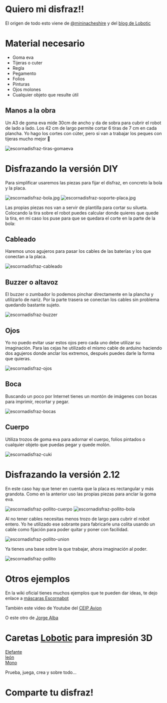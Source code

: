 # Quiero mi disfraz!!

El origen de todo esto viene de [@mininacheshire](https://twitter.com/escornabot/status/568520109033009152) y del [blog de Lobotic](http://ceipmiskatonic.blogspot.com.es/2016/01/disfraces-para-escornabot-brivoi.html)

# Material necesario
* Goma eva
* Tijeras o cuter
* Regla
* Pegamento
* Folios
* Pinturas
* Ojos molones
* Cualquier objeto que resulte útil
  
## Manos a la obra
Un A3 de goma eva mide 30cm de ancho y da de sobra para cubrir el robot de lado a lado. Los 42 cm de largo permite cortar 6 tiras de 7 cm en cada plancha. Yo hago los cortes con cúter, pero si van a trabajar los peques con tijeras mucho mejor 🙂

![escornadisfraz-tiras-gomaeva](imagenes/escornadisfraz-tiras-gomaeva.jpg)

# Disfrazando la versión DIY
Para simplificar usaremos las piezas para fijar el disfraz, en concreto la bola y la placa.
  
![escornadisfraz-bola.jpg](imagenes/escornadisfraz-bola.jpg) ![escornadisfraz-soporte-placa.jpg](imagenes/escornadisfraz-soporte-placa.jpg)
  
Las propias piezas nos van a servir de plantilla para cortar su silueta. Colocando la tira sobre el robot puedes calcular donde quieres que quede la tira, en mi caso los puse para que se quedara el corte en la parte de la bola:
  
## Cableado
Haremos unos agujeros para pasar los cables de las baterías y los que conectan a la placa.
  
![escornadisfraz-cableado](imagenes/escornadisfraz-cableado.jpg)  
  
## Buzzer o altavoz
El buzzer o zumbador lo podemos pinchar directamente en la plancha y utilizarlo de nariz.  Por la parte trasera se conectan los cables sin problema quedando bastante sujeto.
  
![escornadisfraz-buzzer](imagenes/escornadisfraz-buzzer.jpg)  
  
## Ojos
Yo no puedo evitar usar estos ojos pero cada uno debe utilizar su imaginación. Para las cejas he utilizado el mismo cable de arduino haciendo dos agujeros donde anclar los extremos, después puedes darle la forma que quieras.
  
![escornadisfraz-ojos](imagenes/escornadisfraz-ojos.jpg)  
    
## Boca
Buscando un poco por Internet tienes un montón de imágenes con bocas para imprimir, recortar y pegar.
  
![escornadisfraz-bocas](imagenes/escornadisfraz-bocas.jpg)  
    
## Cuerpo
Utiliza trozos de goma eva para adornar el cuerpo, folios pintados o cualquier objeto que puedas pegar y quede molón.
  
![escornadisfraz-cuki](imagenes/escornadisfraz-cuki.jpg)  
    
# Disfrazando la versión 2.12
En este caso hay que tener en cuenta que la placa es rectangular y más grandota. Como en la anterior uso las propias piezas para anclar la goma eva.
  
![escornadisfraz-pollito-cuerpo](imagenes/escornadisfraz-pollito-cuerpo.jpeg) ![escornadisfraz-pollito-bola](imagenes/escornadisfraz-pollito-bola.jpg)  
    
Al no tener cables necesitas menos trozo de largo para cubrir el robot entero. Yo he utilizado ese sobrante para fabricarle una colita usando un cable como fijación para poder quitar y poner con facilidad.
  
![escornadisfraz-pollito-union](imagenes/escornadisfraz-pollito-union.jpg)  
    
Ya tienes una base sobre la que trabajar, ahora imaginación al poder.
  
![escornadisfraz-pollito](imagenes/escornadisfraz-pollito.jpg)  
    
# Otros ejemplos
En la wiki oficial tienes muchos ejemplos que te pueden dar ideas, te dejo enlace a [máscaras Escornabot](http://escornabot.org/wiki/index.php/Recursos#M.C3.A1scaras)

También este video de Youtube del [CEIP Avion](https://www.youtube.com/watch?v=MtaqqE0XVQg)

O este otro de [Jorge Alba](https://twitter.com/_jorgealba/status/941775330112614401)

# Caretas [Lobotic](https://github.com/lobotic/Escornabot/tree/master/3D) para impresión 3D

[Elefante](https://www.thingiverse.com/thing:2722321)  
[león](https://www.thingiverse.com/thing:2731368)  
[Mono](https://www.thingiverse.com/thing:2735957)  
  
Prueba, juega, crea y sobre todo…
  
# Comparte tu disfraz!
